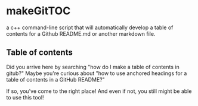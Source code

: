 # makeGitTOC
a c++ command-line script that will automatically develop a table of contents for a Github README.md or another markdown file.

## Table of contents

Did you arrive here by searching "how do I make a table of contents in gitub?" Maybe you're curious about "how to use anchored 
headings for a table of contents in a GitHub README?"

If so, you've come to the right place! And even if not, you still might be able to use this tool!

### 
